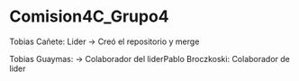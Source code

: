 # Comision4C_Grupo4

Tobias Cañete: Lider -> Creó el repositorio y merge

Tobias Guaymas: -> Colaborador del liderPablo
Broczkoski: Colaborador de lider 
